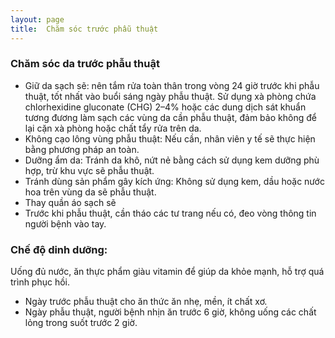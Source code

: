 ```yaml
---
layout: page
title:  Chăm sóc trước phẫu thuật
---
```


### Chăm sóc da trước phẫu thuật
- Giữ da sạch sẽ: nên tắm rửa toàn thân trong vòng 24 giờ trước khi phẫu thuật, tốt nhất vào buổi sáng ngày phẫu thuật. Sử dụng xà phòng chứa chlorhexidine gluconate (CHG) 2–4% hoặc các dung dịch sát khuẩn tương đương làm sạch các vùng da cần phẫu thuật, đảm bảo không để lại cặn xà phòng hoặc chất tẩy rửa trên da.
- Không cạo lông vùng phẫu thuật: Nếu cần, nhân viên y tế sẽ thực hiện bằng phương pháp an toàn.
- Dưỡng ẩm da: Tránh da khô, nứt nẻ bằng cách sử dụng kem dưỡng phù hợp, trừ khu vực sẽ phẫu thuật.
- Tránh dùng sản phẩm gây kích ứng: Không sử dụng kem, dầu hoặc nước hoa trên vùng da sẽ phẫu thuật.
- Thay quần áo sạch sẽ
- Trước khi phẫu thuật, cần tháo các tư trang nếu có, đeo vòng thông tin người bệnh vào tay.

### Chế độ dinh dưỡng: 
Uống đủ nước, ăn thực phẩm giàu vitamin để giúp da khỏe mạnh, hỗ trợ quá trình phục hồi.
- Ngày trước phẫu thuật cho ăn thức ăn nhẹ, mền, ít chất xơ. 
- Ngày phẫu thuật, người bệnh nhịn ăn trước 6 giờ, không uống các chất lỏng trong suốt trước 2 giờ. 
